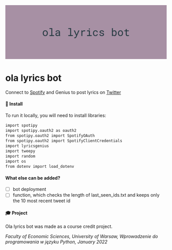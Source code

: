 ![ola lyrics bot](Images/image.png)
# ola lyrics bot

Connect to [Spotify](https://open.spotify.com/playlist/2VQxlEsq39DGjFxJ0o5nMo?si=6c5ad4f44d9544be) and Genius to post lyrics on [Twitter](https://twitter.com/olalyricsbot)

#### 🔧 Install

To run it locally, you will need to install libraries:

    import spotipy
    import spotipy.oauth2 as oauth2
    from spotipy.oauth2 import SpotifyOAuth
    from spotipy.oauth2 import SpotifyClientCredentials
    import lyricsgenius    
    import tweepy    
    import random   
    import os   
    from dotenv import load_dotenv

#### What else can be added?

 - [ ] bot deployment
 - [ ] function, which checks the length of last_seen_ids.txt and keeps only the 10 most recent tweet id

#### 🎓 Project

Ola lyrics bot was made as a course credit project.

*Faculty of Economic Sciences, University of Warsaw,
Wprowadzenie do programowania w języku Python, January 2022* 